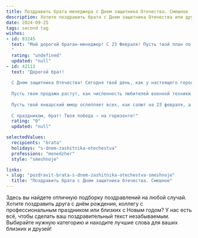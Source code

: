 ```yaml
---
title: Поздравить брата менеджера с Днем защитника Отечества. Смешное
description: Хотите поздравить брата с Днем защитника Отечества или другим праздником? Наш ИИ создаст незабываемое поздравление, а вы обязательно выделитесь среди других.  
date: 2024-09-25
tags: second tag
wishes:
- id: 83245
  text: "Мой дорогой братан-менеджер! С 23 Февраля! Пусть твой план по захвату мира (или хотя бы соседнего офиса) успешно реализуется, а боссы трепещут перед твоей несокрушимой логистикой и презентационными навыками, способными покорить даже самого закоренелого скептика!  Желаю тебе море позитива, горы денег (на новые гаджеты, разумеется) и чтобы все твои отчеты были всегда в идеальном порядке (ну, почти всегда).  С праздником, герой нашего времени!
  "
  rating: "undefined"
  updated: "null"
- id: 42113
  text: "Дорогой брат!
  
  С Днем защитника Отечества! Сегодня твой день, как у настоящего героя, который смело ведет свою армию… переговоров! Желаю тебе, чтобы каждый твой \"клиент\" был как застрахованный солдат – всегда под контролем и надежно стоял в нужной позиции.
  
  Пусть твои продажи растут, как численность любителей военной техники на параде, а идеи бомбардируют твой мозг, как летящие на максимальной скорости самолеты! Защищай свои интересы с таким же усердием, как армия охраняет Родину, а в свободное время не забывай о тренировках, чтобы в нужный момент отразить атаку духа негативной статистики!
  
  Пусть твой январский юмор ослепляет всех, как салют на 23 февраля, а каждый рабочий день приносит не только новые горизонты, но и возможность закусить пельменями с сосисками в перерывах. Ведь как известно, настоящий защитник всегда готов прийти на помощь с хорошим настроением и сытным обедом!
  
  С праздником, брат! Твоя победа – на горизонте!"
  rating: "0"
  updated: "null"

selectedValues:
  recipients: "brata"
  holidays: "s-dnem-zashitnika-otechestva"
  professions: "menedzher"
  style: "smeshnoje"

links:
- slug: "pozdravit-brata-s-dnem-zashitnika-otechestva-smeshnoje"
  title: "Поздравить брата с Днем защитника Отечества. Смешное"
---
```


Здесь вы найдете отличную подборку поздравлений на любой случай. 
Хотите поздравить друга с днём рождения, коллегу с профессиональным праздником или близких с Новым годом? У нас есть всё, чтобы сделать ваш поздравительный текст незабываемым. Выбирайте нужную категорию и находите лучшие слова для ваших близких и друзей!
